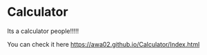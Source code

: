 # Calculator



Its a calculator people!!!!!


You can check it here https://awa02.github.io/Calculator/Index.html
